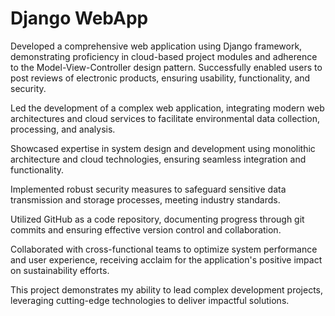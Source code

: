 # Django WebApp
Developed a comprehensive web application using Django framework, demonstrating proficiency in cloud-based project modules and adherence to the Model-View-Controller design pattern. Successfully enabled users to post reviews of electronic products, ensuring usability, functionality, and security.

Led the development of a complex web application, integrating modern web architectures and cloud services to facilitate environmental data collection, processing, and analysis.

Showcased expertise in system design and development using monolithic architecture and cloud technologies, ensuring seamless integration and functionality.

Implemented robust security measures to safeguard sensitive data transmission and storage processes, meeting industry standards.

Utilized GitHub as a code repository, documenting progress through git commits and ensuring effective version control and collaboration.

Collaborated with cross-functional teams to optimize system performance and user experience, receiving acclaim for the application's positive impact on sustainability efforts.

This project demonstrates my ability to lead complex development projects, leveraging cutting-edge technologies to deliver impactful solutions.
